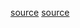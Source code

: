 [source](https://juejin.im/post/5c2c7e1ff265da611d66c4dd)
[source](https://juejin.im/post/5c33399ee51d45522435d7ab)


